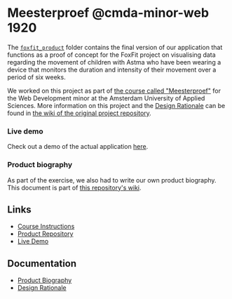 # Meesterproef @cmda-minor-web 1920
The [`foxfit_product`](https://github.com/kylebot0/foxfit/tree/b0fd4d8faf68c2ade88c7a7f61595e1f9e82087a) folder contains the final version of our application that functions as a proof of concept for the FoxFit project on visualising data regarding the movement of children with Astma who have been wearing a device that monitors the duration and intensity of their movement over a period of six weeks. 

We worked on this project as part of [the course called "Meesterproef"](https://github.com/cmda-minor-web/meesterproef-1920) for the Web Development minor at the Amsterdam University of Applied Sciences. More information on this project and the [Design Rationale](https://github.com/kylebot0/foxfit/wiki) can be found in [the wiki of the original project repository](https://github.com/kylebot0/foxfit/wiki).

### Live demo
Check out a demo of the actual application [here](https://foxfit.herokuapp.com/).

### Product biography
As part of the exercise, we also had to write our own product biography. This document is part of [this repository's wiki](https://github.com/lennartdeknikker/meesterproef-1920/wiki).

## Links
- [Course Instructions](https://github.com/cmda-minor-web/meesterproef-1920)
- [Product Repository](https://github.com/kylebot0/foxfit/wiki)
- [Live Demo](https://foxfit.herokuapp.com/)

## Documentation
- [Product Biography](https://github.com/lennartdeknikker/meesterproef-1920/wiki)
- [Design Rationale](https://github.com/kylebot0/foxfit/wiki)
